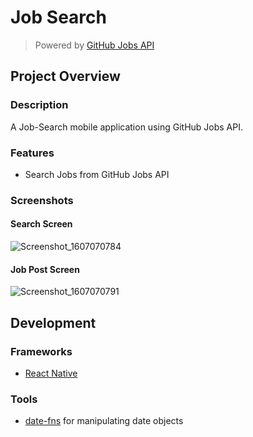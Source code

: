 # Job Search

> Powered by [GitHub Jobs API](https://jobs.github.com/api)

## Project Overview

### Description
A Job-Search mobile application using GitHub Jobs API.

### Features
- Search Jobs from GitHub Jobs API

### Screenshots

#### Search Screen

![Screenshot_1607070784](https://user-images.githubusercontent.com/46077668/101142065-1276ef00-3650-11eb-9480-b3844ed64eac.png)

#### Job Post Screen

![Screenshot_1607070791](https://user-images.githubusercontent.com/46077668/101142067-1440b280-3650-11eb-9398-15fada740ec7.png)

## Development

### Frameworks
- [React Native](https://reactnative.dev/)

### Tools
- [date-fns](https://date-fns.org/) for manipulating date objects
